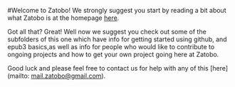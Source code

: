 #Welcome to Zatobo!
We strongly suggest you start by reading a bit about what Zatobo is at the homepage [here](http://zatobo.wordpress.com).

Got all that?  Great!  Well now we suggest you check out some of the subfolders of this one which have info for getting started using github, and epub3 basics,as well as info for people who would like to contribute to ongoing projects and how to get your own project going here at Zatobo.

Good luck and please feel free to contact us for help with any of this [here](mailto: mail.zatobo@gmail.com).
